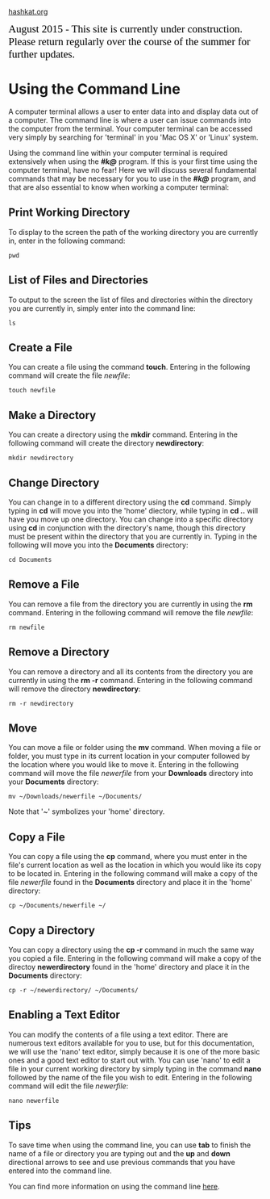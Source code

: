 [hashkat.org](http://hashkat.org)

<span style="color:black; font-family:Georgia; font-size:1.5em;">August 2015 - This site is currently under construction. Please return regularly over the course of the summer for further updates. </span>

# Using the Command Line

A computer terminal allows a user to enter data into and display data out of a computer. The command line is where a user can issue commands into the computer from the terminal. Your computer terminal can be accessed very simply by searching for 'terminal' in you 'Mac OS X' or 'Linux' system.

Using the command line within your computer terminal is required extensively when using the ***#k@*** program. If this is your first time using the computer terminal, have no fear! Here we will discuss several fundamental commands that may be necessary for you to use in the ***#k@*** program, and that are also essential to know when working a computer terminal:

## Print Working Directory

To display to the screen the path of the working directory you are currently in, enter in the following command:

`pwd`

## List of Files and Directories

To output to the screen the list of files and directories within the directory you are currently in, simply enter into the command line:

`ls`

## Create a File

You can create a file using the command **touch**. Entering in the following command will create the file *newfile*:

`touch newfile`

## Make a Directory

You can create a directory using the **mkdir** command. Entering in the following command will create the directory **newdirectory**:

`mkdir newdirectory`

## Change Directory

You can change in to a different directory using the **cd** command. Simply typing in **cd** will move you into the 'home' diectory, while typing in **cd ..** will have you move up one directory. You can change into a specific directory using **cd** in conjunction with the directory's name, though this directory must be present within the directory that you are currently in. Typing in the following will move you into the **Documents** directory:

`cd Documents`

## Remove a File

You can remove a file from the directory you are currently in using the **rm** command. Entering in the following command will remove the file *newfile*:

`rm newfile`

## Remove a Directory

You can remove a directory and all its contents from the directory you are currently in using the **rm -r** command. Entering in the following command will remove the directory **newdirectory**:

`rm -r newdirectory`

## Move

You can move a file or folder using the **mv** command. When moving a file or folder, you must type in its current location in your computer followed by the location where you would like to move it. Entering in the following command will move the file *newerfile* from your **Downloads** directory into your **Documents** directory:

`mv ~/Downloads/newerfile ~/Documents/`

Note that '~' symbolizes your 'home' directory.

## Copy a File

You can copy a file using the **cp** command, where you must enter in the file's current location as well as the location in which you would like its copy to be located in. Entering in the following command will make a copy of the file *newerfile* found in the **Documents** directory and place it in the 'home' directory:

`cp ~/Documents/newerfile ~/`

## Copy a Directory

You can copy a directory using the **cp -r** command in much the same way you copied a file. Entering in the following command will make a copy of the directoy **newerdirectory** found in the 'home' directory and place it in the **Documents** directory:

`cp -r ~/newerdirectory/ ~/Documents/`

## Enabling a Text Editor

You can modify the contents of a file using a text editor. There are numerous text editors available for you to use, but for this documentation, we will use the 'nano' text editor, simply because it is one of the more basic ones and a good text editor to start out with. You can use 'nano' to edit a file in your current working directory by simply typing in the command **nano** followed by the name of the file you wish to edit. Entering in the following command will edit the file *newerfile*:

`nano newerfile`

## Tips

To save time when using the command line, you can use **tab** to finish the name of a file or directory you are typing out and the **up** and **down** directional arrows to see and use previous commands that you have entered into the command line.

You can find more information on using the command line [here](http://cli.learncodethehardway.org/book/).